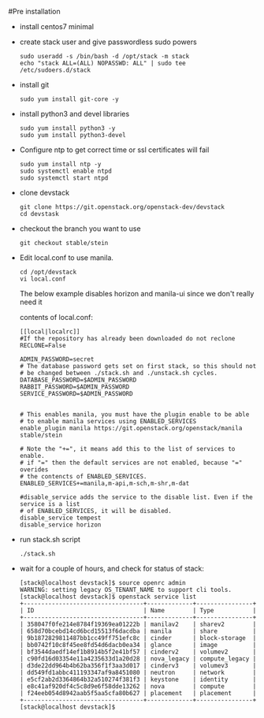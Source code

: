 #Pre installation
- install centos7 minimal
- create stack user and give passwordless sudo powers

      sudo useradd -s /bin/bash -d /opt/stack -m stack
      echo "stack ALL=(ALL) NOPASSWD: ALL" | sudo tee /etc/sudoers.d/stack
     
- install git

      sudo yum install git-core -y
      
- install python3 and devel libraries
      
      sudo yum install python3 -y
      sudo yum install python3-devel

- Configure ntp to get correct time or ssl certificates will fail

      sudo yum install ntp -y
      sudo systemctl enable ntpd
      sudo systemctl start ntpd
        
- clone devstack 

      git clone https://git.openstack.org/openstack-dev/devstack
      cd devstask
- checkout the branch you want to use

      git checkout stable/stein
      
      
- Edit local.conf to use manila.

      cd /opt/devstack
      vi local.conf
      
  The below example disables horizon and manila-ui since we don't really need it

  contents of local.conf:
    
      [[local|localrc]]
      #If the repository has already been downloaded do not reclone
      RECLONE=False
      
      ADMIN_PASSWORD=secret
      # The database password gets set on first stack, so this should not
      # be changed between ./stack.sh and ./unstack.sh cycles.
      DATABASE_PASSWORD=$ADMIN_PASSWORD
      RABBIT_PASSWORD=$ADMIN_PASSWORD
      SERVICE_PASSWORD=$ADMIN_PASSWORD
      

      # This enables manila, you must have the plugin enable to be able 
      # to enable manila services using ENABLED_SERVICES      
      enable_plugin manila https://git.openstack.org/openstack/manila stable/stein

      # Note the "+=", it means add this to the list of services to enable.
      # if "=" then the default services are not enabled, because "=" overides
      # the contencts of ENABLED_SERVICES. 
      ENABLED_SERVICES+=manila,m-api,m-sch,m-shr,m-dat
      
      #disable_service adds the service to the disable list. Even if the service is a list
      # of ENABLED_SERVICES, it will be disabled.
      disable_service tempest
      disable_service horizon

      
- run stack.sh script

      ./stack.sh
      
- wait for a couple of hours, and check for status of stack:

      [stack@localhost devstack]$ source openrc admin
      WARNING: setting legacy OS_TENANT_NAME to support cli tools.
      [stack@localhost devstack]$ openstack service list 
      +----------------------------------+-------------+----------------+
      | ID                               | Name        | Type           |
      +----------------------------------+-------------+----------------+
      | 358047f0fe214e8784f19369ea01222b | manilav2    | sharev2        |
      | 658d70bcebd14cd6bcd15513f6dacdba | manila      | share          |
      | 9b1872829811487bb1cc49ff751efc8c | cinder      | block-storage  |
      | bb0742f10c8f45ee8fd54d6dacb0ea34 | glance      | image          |
      | bf3544daedf14ef1b8914b5f2e41bf57 | cinderv2    | volumev2       |
      | c90fd16d03354e11a4235633d1a20d28 | nova_legacy | compute_legacy |
      | d3de22dd964b4b62ba356f1f3aa3d017 | cinderv3    | volumev3       |
      | dd549fd1abbc411193347af9a8451080 | neutron     | network        |
      | e5cf2ab2d3364864b32a510274f381f3 | keystone    | identity       |
      | e8c41af920df4c5c8d9e6f58dde13262 | nova        | compute        |
      | f24eeb054d8942aab5f5aa5cfa80b627 | placement   | placement      |
      +----------------------------------+-------------+----------------+
      [stack@localhost devstack]$
      
